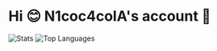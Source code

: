 # Hi :blush: N1coc4colA's account :wave:
<!--
**alvarosamudio/alvarosamudio** is a ✨ _special_ ✨ repository because its `README.md` (this file) appears on your GitHub profile.
-->
<!-- ![](https://komarev.com/ghpvc/?username=n1coc4cola&color=blue) Haven't enough views to want to show this :/ --->

![Stats](https://github-readme-stats.vercel.app/api?username=n1coc4cola&theme=vue&show_icons=true&icon_color=27d41b&text_color=384048&bg_color=ffffff&hide_title=true")
![Top Languages](https://github-readme-stats.vercel.app/api/top-langs/?username=n1coc4cola&layout=compact&langs_count=10&hide_title=true)
